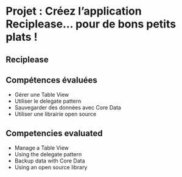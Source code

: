 # Projet : Créez l’application Reciplease… pour de bons petits plats !
## Reciplease

**Compétences évaluées**
-

- Gérer une Table View
- Utiliser le delegate pattern
- Sauvegarder des données avec Core Data
- Utiliser une librairie open source

**Competencies evaluated**
-

- Manage a Table View
- Using the delegate pattern
- Backup data with Core Data
- Using an open source library
